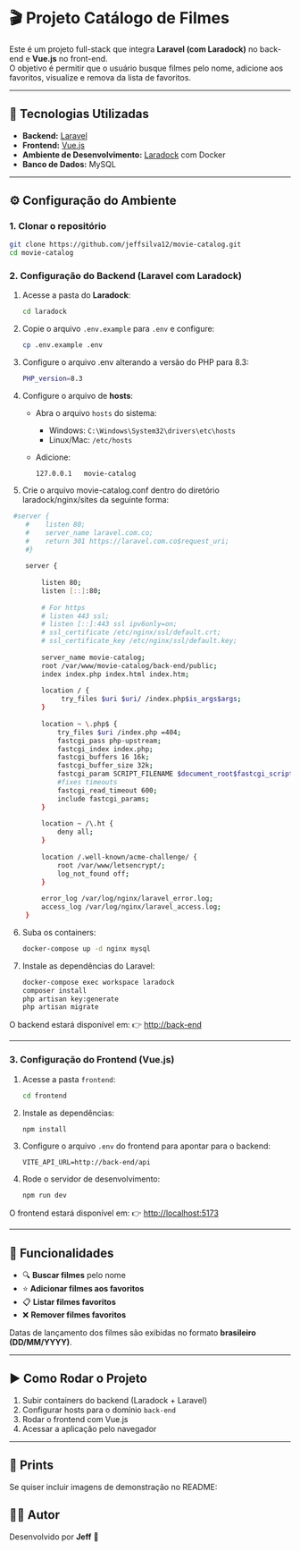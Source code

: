 

# 🎬 Projeto Catálogo de Filmes

Este é um projeto full-stack que integra **Laravel (com Laradock)** no back-end e **Vue.js** no front-end.  
O objetivo é permitir que o usuário busque filmes pelo nome, adicione aos favoritos, visualize e remova da lista de favoritos.

---

## 🚀 Tecnologias Utilizadas

- **Backend:** [Laravel](https://laravel.com/)  
- **Frontend:** [Vue.js](https://vuejs.org/)  
- **Ambiente de Desenvolvimento:** [Laradock](https://laradock.io/) com Docker  
- **Banco de Dados:** MySQL  

---

## ⚙️ Configuração do Ambiente

### 1. Clonar o repositório
```bash
git clone https://github.com/jeffsilva12/movie-catalog.git
cd movie-catalog
````

### 2. Configuração do Backend (Laravel com Laradock)

1. Acesse a pasta do **Laradock**:

   ```bash
   cd laradock
   ```

2. Copie o arquivo `.env.example` para `.env` e configure:

   ```bash
   cp .env.example .env
   ```

3. Configure o arquivo .env alterando a versão do PHP para 8.3:

   ```bash
   PHP_version=8.3
   ```

4. Configure o arquivo de **hosts**:

   * Abra o arquivo `hosts` do sistema:

     * Windows: `C:\Windows\System32\drivers\etc\hosts`
     * Linux/Mac: `/etc/hosts`
   * Adicione:

     ```
     127.0.0.1   movie-catalog
     ```

5. Crie o arquivo movie-catalog.conf dentro do diretório laradock/nginx/sites da seguinte forma:

  ```bash
   #server {
      #    listen 80;
      #    server_name laravel.com.co;
      #    return 301 https://laravel.com.co$request_uri;
      #}
      
      server {
      
          listen 80;
          listen [::]:80;
      
          # For https
          # listen 443 ssl;
          # listen [::]:443 ssl ipv6only=on;
          # ssl_certificate /etc/nginx/ssl/default.crt;
          # ssl_certificate_key /etc/nginx/ssl/default.key;
      
          server_name movie-catalog;
          root /var/www/movie-catalog/back-end/public;
          index index.php index.html index.htm;
      
          location / {
               try_files $uri $uri/ /index.php$is_args$args;
          }
      
          location ~ \.php$ {
              try_files $uri /index.php =404;
              fastcgi_pass php-upstream;
              fastcgi_index index.php;
              fastcgi_buffers 16 16k;
              fastcgi_buffer_size 32k;
              fastcgi_param SCRIPT_FILENAME $document_root$fastcgi_script_name;
              #fixes timeouts
              fastcgi_read_timeout 600;
              include fastcgi_params;
          }
      
          location ~ /\.ht {
              deny all;
          }
      
          location /.well-known/acme-challenge/ {
              root /var/www/letsencrypt/;
              log_not_found off;
          }
      
          error_log /var/log/nginx/laravel_error.log;
          access_log /var/log/nginx/laravel_access.log;
      }
  ```
     
6. Suba os containers:

   ```bash
   docker-compose up -d nginx mysql
   ```

7. Instale as dependências do Laravel:

   ```bash
   docker-compose exec workspace laradock
   composer install
   php artisan key:generate
   php artisan migrate
   ```

O backend estará disponível em:
👉 [http://back-end](http://back-end)

---

### 3. Configuração do Frontend (Vue.js)

1. Acesse a pasta `frontend`:

   ```bash
   cd frontend
   ```

2. Instale as dependências:

   ```bash
   npm install
   ```

3. Configure o arquivo `.env` do frontend para apontar para o backend:

   ```env
   VITE_API_URL=http://back-end/api
   ```

4. Rode o servidor de desenvolvimento:

   ```bash
   npm run dev
   ```

O frontend estará disponível em:
👉 [http://localhost:5173](http://localhost:5173)

---

## 🎯 Funcionalidades

* 🔍 **Buscar filmes** pelo nome
* ⭐ **Adicionar filmes aos favoritos**
* 📋 **Listar filmes favoritos**
* ❌ **Remover filmes favoritos**

Datas de lançamento dos filmes são exibidas no formato **brasileiro (DD/MM/YYYY)**.

---

## ▶️ Como Rodar o Projeto

1. Subir containers do backend (Laradock + Laravel)
2. Configurar hosts para o domínio `back-end`
3. Rodar o frontend com Vue.js
4. Acessar a aplicação pelo navegador

---

## 📸 Prints 

Se quiser incluir imagens de demonstração no README:



## 👨‍💻 Autor

Desenvolvido por **Jeff** 🚀


